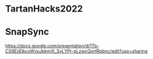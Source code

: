 # TartanHacks2022
# SnapSync
https://docs.google.com/presentation/d/1Tb-CS9EzElkcxWvoJkkmjX_SyLYPr-pLzwcQoHRpbnc/edit?usp=sharing
